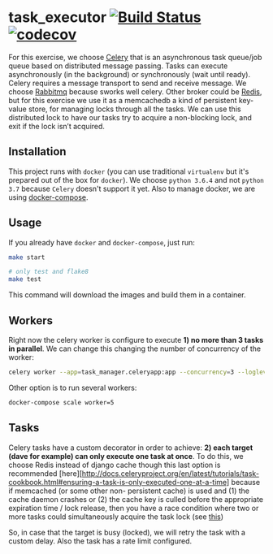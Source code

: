 # task_executor [![Build Status](https://travis-ci.org/eduzen/task_executor.svg?branch=master)](https://travis-ci.org/eduzen/task_executor) [![codecov](https://codecov.io/gh/eduzen/task_executor/branch/master/graph/badge.svg)](https://codecov.io/gh/eduzen/task_executor)

For this exercise, we choose [Celery](http://www.celeryproject.org/) that is an asynchronous
task queue/job queue based on distributed message passing. Tasks can execute asynchronously
(in the background) or synchronously (wait until ready). Celery requires a message transport
to send and receive message. We choose [Rabbitmq](https://www.rabbitmq.com/) because sworks well celery.
Other broker could be [Redis](https://redis.io/), but for this exercise we use it as a memcachedb a
kind of persistent key-value store, for managing locks through all the tasks. We can use this
distributed lock to have our tasks try to acquire a non-blocking lock, and exit if the lock isn’t acquired.

## Installation
This project runs with `docker` (you can use traditional `virtualenv` but it's prepared out of the box for `docker`).
We choose `python 3.6.4` and not `python 3.7` because `Celery` doesn't support it yet.
Also to manage docker, we are using [docker-compose](https://docs.docker.com/compose/).

## Usage

If you already have `docker` and `docker-compose`, just run:

```bash
make start

# only test and flake8
make test
```
This command will download the images and build them in a container.


## Workers

Right now the celery worker is configure to execute __1) no more than 3 tasks in parallel__.
We can change this changing the number of concurrency of the worker:

```bash
celery worker --app=task_manager.celeryapp:app --concurrency=3 --loglevel=info
```

Other option is to run several workers:

```bash
docker-compose scale worker=5
```

## Tasks

Celery tasks have a custom decorator in order to achieve: __2) each target (dave for example) can only execute one task at once__.
To do this, we choose Redis instead of django cache though this last option is recommended [here][http://docs.celeryproject.org/en/latest/tutorials/task-cookbook.html#ensuring-a-task-is-only-executed-one-at-a-time]
because if memcached (or some other non- persistent cache) is used and (1) the cache daemon crashes or
(2) the cache key is culled before the appropriate expiration time / lock release,
then you have a race condition where two or more tasks could simultaneously acquire the task lock (see
[this](http://loose-bits.com/2010/10/distributed-task-locking-in-celery.html))

So, in case that the target is busy (locked), we will retry the task with a custom delay.
Also the task has a rate limit configured.

